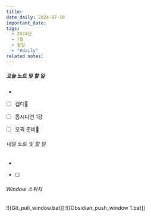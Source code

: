 ```yaml
---
title: 
date_daily: 2024-07-10
important_date: 
tags:
  - 2024년
  - 7월
  - 할일
  - "#daily"
related notes:
---
```

##### 오늘 노트 및 할 일 
- 
- [ ] 캡디🔺 
- [ ] 옵시디언 1강
- [ ] 오픽 준비🔼





###### 내일 노트 및 할 일
- 
- [ ] 


######  Window 스위치
![[Git_pull_window.bat]]
![[Obsidian_push_window 1.bat]]

